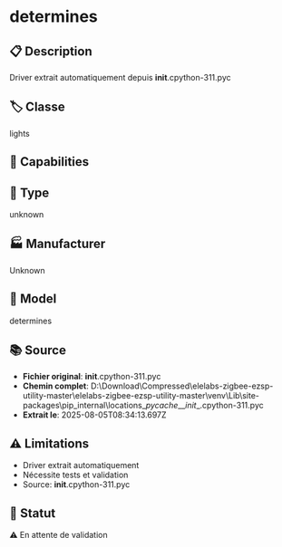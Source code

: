 # determines

## 📋 Description
Driver extrait automatiquement depuis __init__.cpython-311.pyc

## 🏷️ Classe
lights

## 🔧 Capabilities


## 📡 Type
unknown

## 🏭 Manufacturer
Unknown

## 📱 Model
determines

## 📚 Source
- **Fichier original**: __init__.cpython-311.pyc
- **Chemin complet**: D:\Download\Compressed\elelabs-zigbee-ezsp-utility-master\elelabs-zigbee-ezsp-utility-master\venv\Lib\site-packages\pip\_internal\locations\__pycache__\__init__.cpython-311.pyc
- **Extrait le**: 2025-08-05T08:34:13.697Z

## ⚠️ Limitations
- Driver extrait automatiquement
- Nécessite tests et validation
- Source: __init__.cpython-311.pyc

## 🚀 Statut
⚠️ En attente de validation
